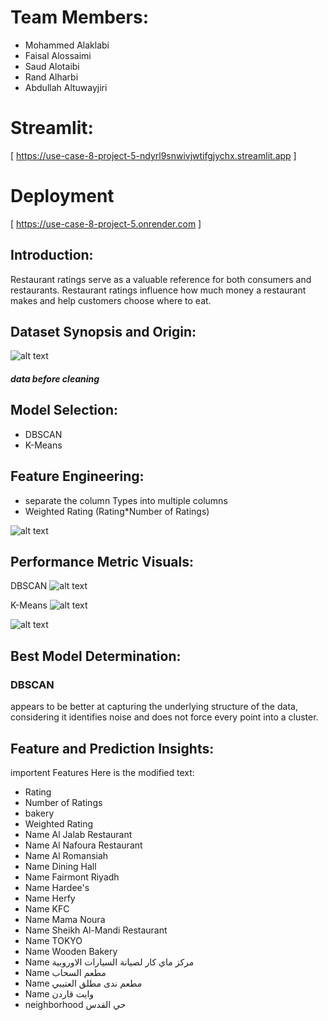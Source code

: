 # Team Members:
- Mohammed Alaklabi
- Faisal Alossaimi
- Saud Alotaibi
- Rand Alharbi
- Abdullah Altuwayjiri


# Streamlit:
[ https://use-case-8-project-5-ndyrl9snwivjwtifgjychx.streamlit.app ]

# Deployment
[ https://use-case-8-project-5.onrender.com ]
## Introduction:

Restaurant ratings serve as a valuable reference for both consumers and restaurants.
Restaurant ratings influence how much money a restaurant makes and help customers choose where to eat.

## Dataset Synopsis and Origin:
 ![alt text](image.png)
 ##### data before cleaning

## Model Selection:
- DBSCAN
- K-Means

## Feature Engineering:
- separate the column Types into multiple columns
- Weighted Rating (Rating*Number of Ratings)

![alt text](image-1.png)

## Performance Metric Visuals:
DBSCAN
![alt text](image-2.png)

K-Means
![alt text](image-3.png)


![alt text](newplot.png)

## Best Model Determination:
### DBSCAN
appears to be better at capturing the underlying structure of the data, considering it identifies noise and does not force every point into a cluster.


## Feature and Prediction Insights:
importent Features 
Here is the modified text:

- Rating  
- Number of Ratings   
- bakery  
- Weighted Rating  
- Name Al Jalab Restaurant  
- Name Al Nafoura Restaurant  
- Name Al Romansiah  
- Name Dining Hall  
- Name Fairmont Riyadh  
- Name Hardee's  
- Name Herfy  
- Name KFC  
- Name Mama Noura  
- Name Sheikh Al-Mandi Restaurant  
- Name TOKYO  
- Name Wooden Bakery  
- Name مركز ماي كار لصيانة السيارات الاوروبية  
- Name مطعم السحاب  
- Name مطعم ندى مطلق العتيبي  
- Name وايت قاردن  
- neighborhood حي القدس  

